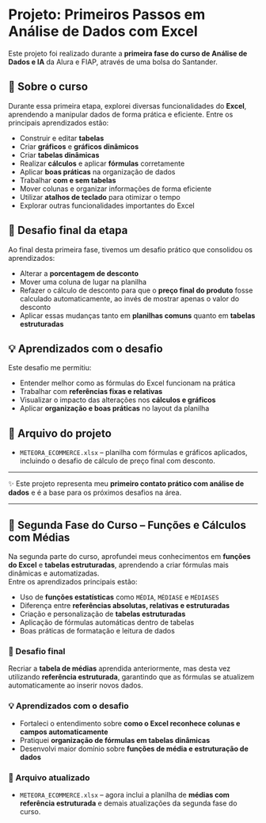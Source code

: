 # Projeto: Primeiros Passos em Análise de Dados com Excel

Este projeto foi realizado durante a **primeira fase do curso de Análise de Dados e IA** da Alura e FIAP, através de uma bolsa do Santander.  

## 🧩 Sobre o curso
Durante essa primeira etapa, explorei diversas funcionalidades do **Excel**, aprendendo a manipular dados de forma prática e eficiente. Entre os principais aprendizados estão:  
- Construir e editar **tabelas**  
- Criar **gráficos** e **gráficos dinâmicos**  
- Criar **tabelas dinâmicas**  
- Realizar **cálculos** e aplicar **fórmulas** corretamente  
- Aplicar **boas práticas** na organização de dados  
- Trabalhar **com e sem tabelas**  
- Mover colunas e organizar informações de forma eficiente  
- Utilizar **atalhos de teclado** para otimizar o tempo  
- Explorar outras funcionalidades importantes do Excel  

## 🎯 Desafio final da etapa
Ao final desta primeira fase, tivemos um desafio prático que consolidou os aprendizados:  
- Alterar a **porcentagem de desconto**  
- Mover uma coluna de lugar na planilha  
- Refazer o cálculo de desconto para que o **preço final do produto** fosse calculado automaticamente, ao invés de mostrar apenas o valor do desconto  
- Aplicar essas mudanças tanto em **planilhas comuns** quanto em **tabelas estruturadas**  

## 💡 Aprendizados com o desafio
Este desafio me permitiu:  
- Entender melhor como as fórmulas do Excel funcionam na prática  
- Trabalhar com **referências fixas e relativas**  
- Visualizar o impacto das alterações nos **cálculos e gráficos**  
- Aplicar **organização e boas práticas** no layout da planilha  

## 📁 Arquivo do projeto
- `METEORA_ECOMMERCE.xlsx` – planilha com fórmulas e gráficos aplicados, incluindo o desafio de cálculo de preço final com desconto.

---

✨ Este projeto representa meu **primeiro contato prático com análise de dados** e é a base para os próximos desafios na área.


---

## 📘 Segunda Fase do Curso – Funções e Cálculos com Médias

Na segunda parte do curso, aprofundei meus conhecimentos em **funções do Excel** e **tabelas estruturadas**, aprendendo a criar fórmulas mais dinâmicas e automatizadas.  
Entre os aprendizados principais estão:  
- Uso de **funções estatísticas** como `MÉDIA`, `MÉDIASE` e `MÉDIASES`  
- Diferença entre **referências absolutas, relativas e estruturadas**  
- Criação e personalização de **tabelas estruturadas**  
- Aplicação de fórmulas automáticas dentro de tabelas  
- Boas práticas de formatação e leitura de dados  

### 🎯 Desafio final
Recriar a **tabela de médias** aprendida anteriormente, mas desta vez utilizando **referência estruturada**, garantindo que as fórmulas se atualizem automaticamente ao inserir novos dados.

### 💡 Aprendizados com o desafio
- Fortaleci o entendimento sobre **como o Excel reconhece colunas e campos automaticamente**  
- Pratiquei **organização de fórmulas em tabelas dinâmicas**  
- Desenvolvi maior domínio sobre **funções de média e estruturação de dados**

### 📁 Arquivo atualizado
- `METEORA_ECOMMERCE.xlsx` – agora inclui a planilha de **médias com referência estruturada** e demais atualizações da segunda fase do curso.